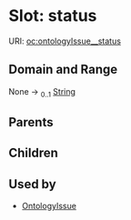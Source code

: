 
# Slot: status




URI: [oc:ontologyIssue__status](http://w3id.org/ontogpt/ontology-class-templateontologyIssue__status)


## Domain and Range

None &#8594;  <sub>0..1</sub> [String](types/String.md)

## Parents


## Children


## Used by

 * [OntologyIssue](OntologyIssue.md)
